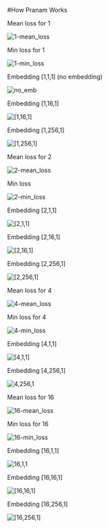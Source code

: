 #How Pranam Works

Mean loss for 1

![1-mean_loss](https://user-images.githubusercontent.com/25850520/51803366-fab4cf80-225c-11e9-8543-b03be33e1636.png)

Min loss for 1

![1-min_loss](https://user-images.githubusercontent.com/25850520/51803394-6303b100-225d-11e9-89a3-390afa80e106.png)

Embedding [1,1,1] (no embedding)

![no_emb](https://github.com/SKorablyov/MaxProblem/tree/master/Visualization/3.gif)

Embedding [1,16,1]

![[1,16,1]](https://github.com/SKorablyov/MaxProblem/tree/master/Visualization/4.gif)

Embedding [1,256,1]

 ![[1,256,1]](https://github.com/SKorablyov/MaxProblem/tree/master/Visualization/5.gif)
 
 
Mean loss for 2
 
 ![2-mean_loss](https://user-images.githubusercontent.com/25850520/51803403-8e869b80-225d-11e9-9aba-f9d463e2a129.png)

Min loss

![2-min_loss](https://user-images.githubusercontent.com/25850520/51803414-bbd34980-225d-11e9-8a56-16914696bee6.png)

 
Embedding [2,1,1]

  ![[2,1,1]](https://github.com/SKorablyov/MaxProblem/tree/master/Visualization/7.gif)
  
Embedding [2,16,1]

 ![[2,16,1]](https://github.com/SKorablyov/MaxProblem/tree/master/Visualization/8.gif)
   
Embedding [2,256,1]

  ![[2,256,1]](https://github.com/SKorablyov/MaxProblem/tree/master/Visualization/9.gif)
  
  
Mean loss for 4

![4-mean_loss](https://user-images.githubusercontent.com/25850520/51803435-de656280-225d-11e9-8ee8-c75075cf5331.png)

Min loss for 4

![4-min_loss](https://user-images.githubusercontent.com/25850520/51803447-03f26c00-225e-11e9-9275-a5e490b12746.png)

    
Embedding [4,1,1]

   ![[4,1,1]](https://github.com/SKorablyov/MaxProblem/tree/master/Visualization/10.gif)
   
Embedding [4,256,1]

 ![4,256,1](https://github.com/SKorablyov/MaxProblem/tree/master/Visualization/11.gif)
 
 
 Mean loss for 16
 
![16-mean_loss](https://user-images.githubusercontent.com/25850520/51803461-22586780-225e-11e9-84d6-7f1c41dcf99d.png)

Min loss for 16

![16-min_loss](https://user-images.githubusercontent.com/25850520/51803471-3e5c0900-225e-11e9-92d8-dc9d07fa98eb.png)

Embedding [16,1,1]

 ![16,1,1](https://github.com/SKorablyov/MaxProblem/tree/master/Visualization/12.gif)
 
Embedding [16,16,1]

 ![[16,16,1]](https://github.com/SKorablyov/MaxProblem/tree/master/Visualization/13.gif)
 
Embedding [16,256,1]

 ![[16,256,1]](https://github.com/SKorablyov/MaxProblem/tree/master/Visualization/14.gif)
